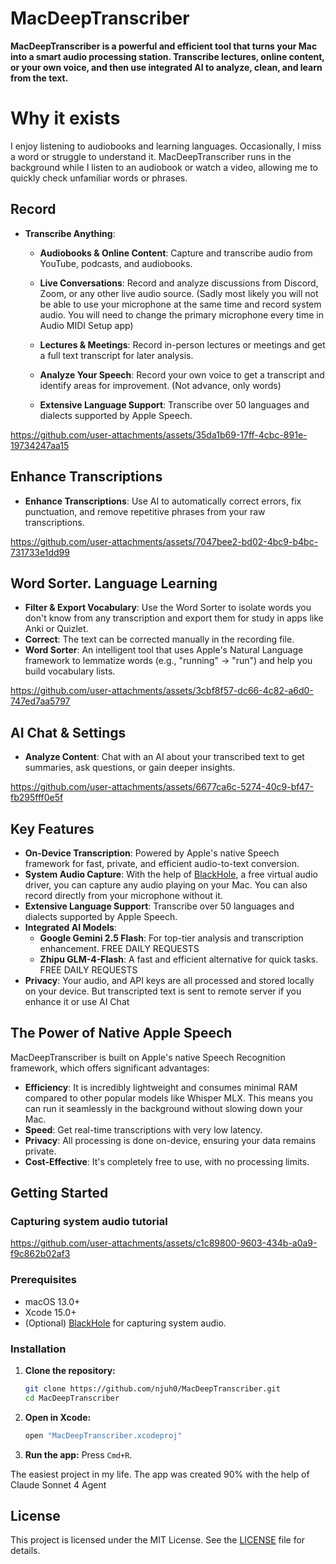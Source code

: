 # MacDeepTranscriber

**MacDeepTranscriber is a powerful and efficient tool that turns your Mac into a smart audio processing station. Transcribe lectures, online content, or your own voice, and then use integrated AI to analyze, clean, and learn from the text.**

# Why it exists
I enjoy listening to audiobooks and learning languages. Occasionally, I miss a word or struggle to understand it. MacDeepTranscriber runs in the background while I listen to an audiobook or watch a video, allowing me to quickly check unfamiliar words or phrases.

## Record
- **Transcribe Anything**:
  - **Audiobooks & Online Content**: Capture and transcribe audio from YouTube, podcasts, and audiobooks.
  - **Live Conversations**: Record and analyze discussions from Discord, Zoom, or any other live audio source. (Sadly most likely you will not be able to use your microphone at the same time and record system audio. You will need to change the primary microphone every time in Audio MIDI Setup app)
  - **Lectures & Meetings**: Record in-person lectures or meetings and get a full text transcript for later analysis.
  - **Analyze Your Speech**: Record your own voice to get a transcript and identify areas for improvement. (Not advance, only words)

  - **Extensive Language Support**: Transcribe over 50 languages and dialects supported by Apple Speech.

https://github.com/user-attachments/assets/35da1b69-17ff-4cbc-891e-19734247aa15

## Enhance Transcriptions 
  - **Enhance Transcriptions**: Use AI to automatically correct errors, fix punctuation, and remove repetitive phrases from your raw transcriptions.

https://github.com/user-attachments/assets/7047bee2-bd02-4bc9-b4bc-731733e1dd99

## Word Sorter. Language Learning
  - **Filter & Export Vocabulary**: Use the Word Sorter to isolate words you don't know from any transcription and export them for study in apps like Anki or Quizlet.
  - **Correct**: The text can be corrected manually in the recording file.
  - **Word Sorter**: An intelligent tool that uses Apple's Natural Language framework to lemmatize words (e.g., "running" -> "run") and help you build vocabulary lists.


https://github.com/user-attachments/assets/3cbf8f57-dc66-4c82-a6d0-747ed7aa5797

## AI Chat & Settings
  - **Analyze Content**: Chat with an AI about your transcribed text to get summaries, ask questions, or gain deeper insights.

https://github.com/user-attachments/assets/6677ca6c-5274-40c9-bf47-fb295fff0e5f


## Key Features

- **On-Device Transcription**: Powered by Apple's native Speech framework for fast, private, and efficient audio-to-text conversion.
- **System Audio Capture**: With the help of [BlackHole](https://github.com/ExistentialAudio/BlackHole), a free virtual audio driver, you can capture any audio playing on your Mac. You can also record directly from your microphone without it.
- **Extensive Language Support**: Transcribe over 50 languages and dialects supported by Apple Speech.
- **Integrated AI Models**: 
  - **Google Gemini 2.5 Flash**: For top-tier analysis and transcription enhancement. FREE DAILY REQUESTS
  - **Zhipu GLM-4-Flash**: A fast and efficient alternative for quick tasks. FREE DAILY REQUESTS
- **Privacy**: Your audio, and API keys are all processed and stored locally on your device. But transcripted text is sent to remote server if you enhance it or use AI Chat

## The Power of Native Apple Speech

MacDeepTranscriber is built on Apple's native Speech Recognition framework, which offers significant advantages:

- **Efficiency**: It is incredibly lightweight and consumes minimal RAM compared to other popular models like Whisper MLX. This means you can run it seamlessly in the background without slowing down your Mac.
- **Speed**: Get real-time transcriptions with very low latency.
- **Privacy**: All processing is done on-device, ensuring your data remains private.
- **Cost-Effective**: It's completely free to use, with no processing limits.

## Getting Started

### Capturing system audio tutorial


https://github.com/user-attachments/assets/c1c89800-9603-434b-a0a9-f9c862b02af3




### Prerequisites

- macOS 13.0+
- Xcode 15.0+
- (Optional) [BlackHole](https://github.com/ExistentialAudio/BlackHole) for capturing system audio.

### Installation

1.  **Clone the repository:**
    ```bash
    git clone https://github.com/njuh0/MacDeepTranscriber.git
    cd MacDeepTranscriber
    ```

2.  **Open in Xcode:**
    ```bash
    open "MacDeepTranscriber.xcodeproj"
    ```

3.  **Run the app:** Press `Cmd+R`.

The easiest project in my life. The app was created 90% with the help of Claude Sonnet 4 Agent

## License

This project is licensed under the MIT License. See the [LICENSE](LICENSE) file for details.

